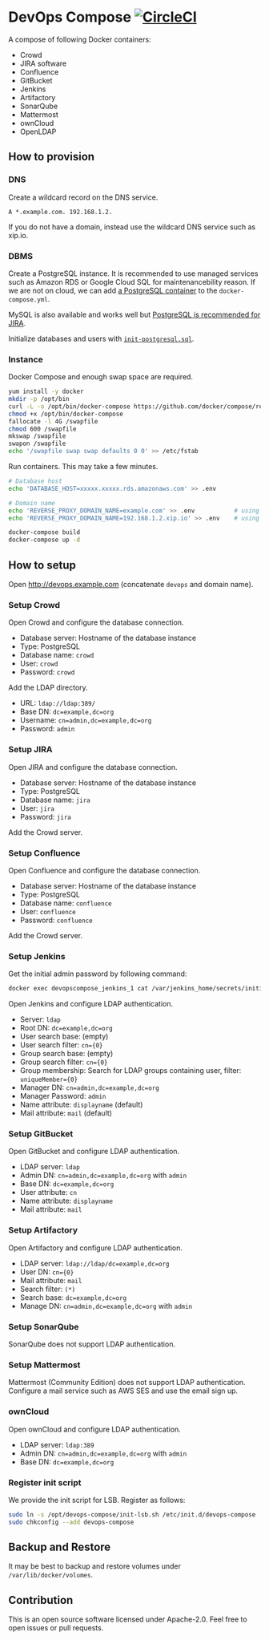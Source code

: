 # DevOps Compose [![CircleCI](https://circleci.com/gh/int128/devops-compose.svg?style=shield)](https://circleci.com/gh/int128/devops-compose)

A compose of following Docker containers:

* Crowd
* JIRA software
* Confluence
* GitBucket
* Jenkins
* Artifactory
* SonarQube
* Mattermost
* ownCloud
* OpenLDAP


## How to provision

### DNS

Create a wildcard record on the DNS service.

```
A *.example.com. 192.168.1.2.
```

If you do not have a domain, instead use the wildcard DNS service such as xip.io.

### DBMS

Create a PostgreSQL instance. It is recommended to use managed services such as Amazon RDS or Google Cloud SQL for maintenancebility reason. If we are not on cloud, we can add [a PostgreSQL container](https://hub.docker.com/_/postgres/) to the `docker-compose.yml`.

MySQL is also available and works well but [PostgreSQL is recommended for JIRA](https://confluence.atlassian.com/adminjiraserver074/supported-platforms-881683157.html).

Initialize databases and users with [`init-postgresql.sql`](/init-postgresql.sql).

### Instance

Docker Compose and enough swap space are required.

```bash
yum install -y docker
mkdir -p /opt/bin
curl -L -o /opt/bin/docker-compose https://github.com/docker/compose/releases/download/1.12.0/docker-compose-Linux-x86_64
chmod +x /opt/bin/docker-compose
fallocate -l 4G /swapfile
chmod 600 /swapfile
mkswap /swapfile
swapon /swapfile
echo '/swapfile swap swap defaults 0 0' >> /etc/fstab
```

Run containers. This may take a few minutes.

```bash
# Database host
echo 'DATABASE_HOST=xxxxx.xxxxx.rds.amazonaws.com' >> .env

# Domain name
echo 'REVERSE_PROXY_DOMAIN_NAME=example.com' >> .env           # using your DNS
echo 'REVERSE_PROXY_DOMAIN_NAME=192.168.1.2.xip.io' >> .env    # using xip.io

docker-compose build
docker-compose up -d
```


## How to setup

Open http://devops.example.com (concatenate `devops` and domain name).

### Setup Crowd

Open Crowd and configure the database connection.

- Database server: Hostname of the database instance
- Type: PostgreSQL
- Database name: `crowd`
- User: `crowd`
- Password: `crowd`

Add the LDAP directory.

- URL: `ldap://ldap:389/`
- Base DN: `dc=example,dc=org`
- Username: `cn=admin,dc=example,dc=org`
- Password: `admin`

### Setup JIRA

Open JIRA and configure the database connection.

- Database server: Hostname of the database instance
- Type: PostgreSQL
- Database name: `jira`
- User: `jira`
- Password: `jira`

Add the Crowd server.

### Setup Confluence

Open Confluence and configure the database connection.

- Database server: Hostname of the database instance
- Type: PostgreSQL
- Database name: `confluence`
- User: `confluence`
- Password: `confluence`

Add the Crowd server.

### Setup Jenkins

Get the initial admin password by following command:

```sh
docker exec devopscompose_jenkins_1 cat /var/jenkins_home/secrets/initialAdminPassword
```

Open Jenkins and configure LDAP authentication.

- Server: `ldap`
- Root DN: `dc=example,dc=org`
- User search base: (empty)
- User search filter: `cn={0}`
- Group search base: (empty)
- Group search filter: `cn={0}`
- Group membership: Search for LDAP groups containing user, filter: `uniqueMember={0}`
- Manager DN: `cn=admin,dc=example,dc=org`
- Manager Password: `admin`
- Name attribute: `displayname` (default)
- Mail attribute: `mail` (default)

### Setup GitBucket

Open GitBucket and configure LDAP authentication.

- LDAP server: `ldap`
- Admin DN: `cn=admin,dc=example,dc=org` with `admin`
- Base DN: `dc=example,dc=org`
- User attribute: `cn`
- Name attribute: `displayname`
- Mail attribute: `mail`

### Setup Artifactory

Open Artifactory and configure LDAP authentication.

- LDAP server: `ldap://ldap/dc=example,dc=org`
- User DN: `cn={0}`
- Mail attribute: `mail`
- Search filter: `(*)`
- Search base: `dc=example,dc=org`
- Manage DN: `cn=admin,dc=example,dc=org` with `admin`

### Setup SonarQube

SonarQube does not support LDAP authentication.

### Setup Mattermost

Mattermost (Community Edition) does not support LDAP authentication.
Configure a mail service such as AWS SES and use the email sign up.

### ownCloud

Open ownCloud and configure LDAP authentication.

- LDAP server: `ldap:389`
- Admin DN: `cn=admin,dc=example,dc=org` with `admin`
- Base DN: `dc=example,dc=org`

### Register init script

We provide the init script for LSB.
Register as follows:

```sh
sudo ln -s /opt/devops-compose/init-lsb.sh /etc/init.d/devops-compose
sudo chkconfig --add devops-compose
```

## Backup and Restore

It may be best to backup and restore volumes under `/var/lib/docker/volumes`.

## Contribution

This is an open source software licensed under Apache-2.0.
Feel free to open issues or pull requests.
